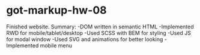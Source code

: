 # got-markup-hw-08
Finished website. Summary:
-DOM written in semantic HTML
-Implemented RWD for mobile/tablet/desktop
-Used SCSS with BEM for styling
-Used JS for modal window 
-Used SVG and animations for better looking
-Implemented mobile menu
